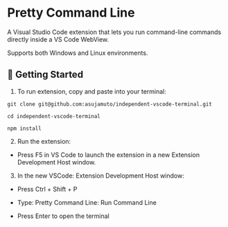 
# Pretty Command Line

A Visual Studio Code extension that lets you run command-line commands directly inside a VS Code WebView.

Supports both Windows and Linux environments.

## 🚀 Getting Started

1. To run extension, copy and paste into your terminal:

```
git clone git@github.com:asujamuto/independent-vscode-terminal.git

cd independent-vscode-terminal

npm install
```

2. Run the extension:

* Press F5 in VS Code to launch the extension in a new Extension Development Host window.


3. In the new VSCode: Extension Development Host window:

* Press Ctrl + Shift + P

* Type: Pretty Command Line: Run Command Line

* Press Enter to open the terminal